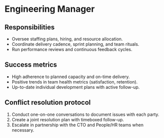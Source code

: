 # Engineering Manager

## Responsibilities
- Oversee staffing plans, hiring, and resource allocation.
- Coordinate delivery cadence, sprint planning, and team rituals.
- Run performance reviews and continuous feedback cycles.

## Success metrics
- High adherence to planned capacity and on-time delivery.
- Positive trends in team health metrics (satisfaction, retention).
- Up-to-date individual development plans with active follow-up.

## Conflict resolution protocol
1. Conduct one-on-one conversations to document issues with each party.
2. Create a joint resolution plan with timeboxed follow-up.
3. Escalate in partnership with the CTO and People/HR teams when necessary.
